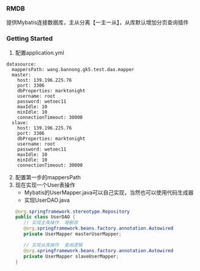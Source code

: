 ### RMDB
提供Mybatis连接数据库，主从分离【一主一从】，从库默认增加分页查询插件


### Getting Started


1. 配置application.yml

```
datasource:
  mappersPath: wang.bannong.gk5.test.dao.mapper
  master:
    host: 139.196.225.76
    port: 3306
    dbProperties: marktonight
    username: root
    password: wetoec11
    maxIdle: 10
    minIdle: 10
    connectionTimeout: 30000
  slave:
    host: 139.196.225.76
    port: 3306
    dbProperties: marktonight
    username: root
    password: wetoec11
    maxIdle: 10
    minIdle: 10
    connectionTimeout: 30000
```
2. 配置第一步的mappersPath
3. 现在实现一个User表操作
    * Mybatis的UserMapper.java可以自己实现，当然也可以使用代码生成器
    * 实现UserDAO.java
    ```java
    @org.springframework.stereotype.Repository
    public class UserDAO {
       // 实现主库操作  增删改
       @org.springframework.beans.factory.annotation.Autowired
       private UserMapper masterUserMapper;
    
       // 实现从库操作  查询逻辑
       @org.springframework.beans.factory.annotation.Autowired
       private UserMapper slaveUserMapper;
    }
    ```